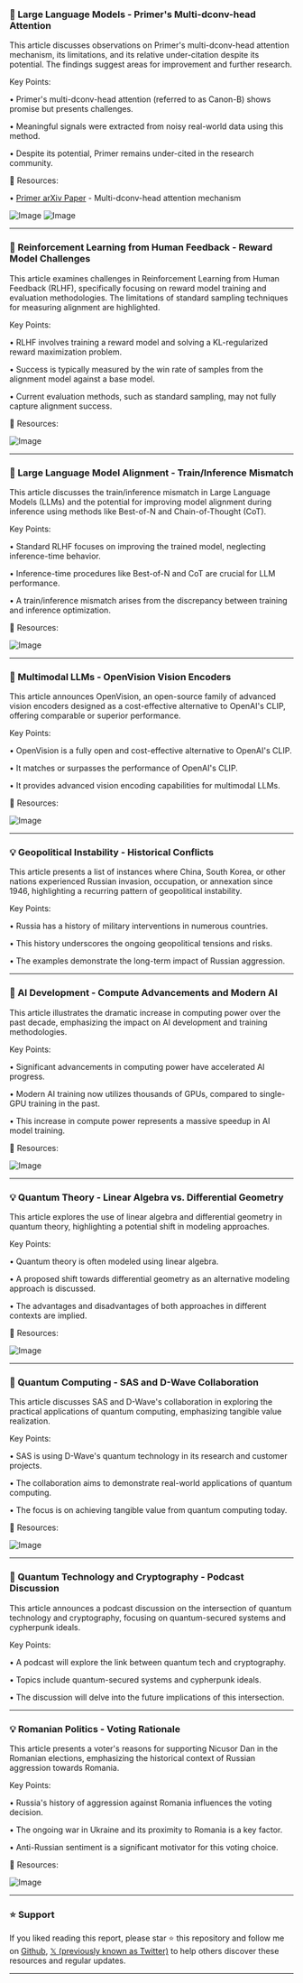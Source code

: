 ### 🤖  Large Language Models - Primer's Multi-dconv-head Attention

This article discusses observations on Primer's multi-dconv-head attention mechanism, its limitations, and its relative under-citation despite its potential.  The findings suggest areas for improvement and further research.

Key Points:

• Primer's multi-dconv-head attention (referred to as Canon-B) shows promise but presents challenges.


•  Meaningful signals were extracted from noisy real-world data using this method.


•  Despite its potential, Primer remains under-cited in the research community.


🔗 Resources:

• [Primer arXiv Paper](https://arxiv.org/abs/2109.08668) - Multi-dconv-head attention mechanism


![Image](https://pbs.twimg.com/media/GqfX7rLXIAAoj53?format=jpg&name=small)
![Image](https://pbs.twimg.com/media/GqCGdGqaoAAVmvc?format=png&name=240x240)


---

### 🤖 Reinforcement Learning from Human Feedback - Reward Model Challenges

This article examines challenges in Reinforcement Learning from Human Feedback (RLHF), specifically focusing on reward model training and evaluation methodologies. The limitations of standard sampling techniques for measuring alignment are highlighted.

Key Points:

• RLHF involves training a reward model and solving a KL-regularized reward maximization problem.


• Success is typically measured by the win rate of samples from the alignment model against a base model.


• Current evaluation methods, such as standard sampling, may not fully capture alignment success.



🔗 Resources:

![Image](https://pbs.twimg.com/media/GjcRgo9XUAAE_K_?format=jpg&name=small)


---

### 🤖 Large Language Model Alignment - Train/Inference Mismatch

This article discusses the train/inference mismatch in Large Language Models (LLMs) and the potential for improving model alignment during inference using methods like Best-of-N and Chain-of-Thought (CoT).

Key Points:

• Standard RLHF focuses on improving the trained model, neglecting inference-time behavior.


• Inference-time procedures like Best-of-N and CoT are crucial for LLM performance.


• A train/inference mismatch arises from the discrepancy between training and inference optimization.



🔗 Resources:

![Image](https://pbs.twimg.com/media/GjcQnEzWYAAyvK8?format=jpg&name=small)


---

### 🚀 Multimodal LLMs - OpenVision Vision Encoders

This article announces OpenVision, an open-source family of advanced vision encoders designed as a cost-effective alternative to OpenAI's CLIP, offering comparable or superior performance.

Key Points:

• OpenVision is a fully open and cost-effective alternative to OpenAI's CLIP.


• It matches or surpasses the performance of OpenAI's CLIP.


• It provides advanced vision encoding capabilities for multimodal LLMs.


🔗 Resources:

![Image](https://pbs.twimg.com/media/GqdA0orXUAAQx5Y?format=jpg&name=small)


---

### 💡 Geopolitical Instability - Historical Conflicts

This article presents a list of instances where China, South Korea, or other nations experienced Russian invasion, occupation, or annexation since 1946, highlighting a recurring pattern of geopolitical instability.


Key Points:

• Russia has a history of military interventions in numerous countries.


• This history underscores the ongoing geopolitical tensions and risks.


• The examples demonstrate the long-term impact of Russian aggression.



---

### 🤖 AI Development - Compute Advancements and Modern AI

This article illustrates the dramatic increase in computing power over the past decade, emphasizing the impact on AI development and training methodologies.

Key Points:

•  Significant advancements in computing power have accelerated AI progress.


•  Modern AI training now utilizes thousands of GPUs, compared to single-GPU training in the past.


•  This increase in compute power represents a massive speedup in AI model training.


🔗 Resources:

![Image](https://pbs.twimg.com/media/GqY2kCKWYAAEhic?format=png&name=small)


---

### 💡 Quantum Theory - Linear Algebra vs. Differential Geometry

This article explores the use of linear algebra and differential geometry in quantum theory, highlighting a potential shift in modeling approaches.

Key Points:

• Quantum theory is often modeled using linear algebra.


•  A proposed shift towards differential geometry as an alternative modeling approach is discussed.


• The advantages and disadvantages of both approaches in different contexts are implied.


🔗 Resources:

![Image](https://pbs.twimg.com/media/GqW750bWIAA-Zyg?format=jpg&name=small)


---

### 🚀 Quantum Computing -  SAS and D-Wave Collaboration

This article discusses SAS and D-Wave's collaboration in exploring the practical applications of quantum computing, emphasizing tangible value realization.

Key Points:

•  SAS is using D-Wave's quantum technology in its research and customer projects.


• The collaboration aims to demonstrate real-world applications of quantum computing.


• The focus is on achieving tangible value from quantum computing today.


🔗 Resources:

![Image](https://pbs.twimg.com/media/GqW7ZwCWAAA4_wn?format=jpg&name=small)


---

### 🤖 Quantum Technology and Cryptography - Podcast Discussion

This article announces a podcast discussion on the intersection of quantum technology and cryptography, focusing on quantum-secured systems and cypherpunk ideals.

Key Points:

•  A podcast will explore the link between quantum tech and cryptography.


•  Topics include quantum-secured systems and cypherpunk ideals.


• The discussion will delve into the future implications of this intersection.


---

### 💡 Romanian Politics - Voting Rationale

This article presents a voter's reasons for supporting Nicusor Dan in the Romanian elections, emphasizing the historical context of Russian aggression towards Romania.


Key Points:

•  Russia's history of aggression against Romania influences the voting decision.


•  The ongoing war in Ukraine and its proximity to Romania is a key factor.


•  Anti-Russian sentiment is a significant motivator for this voting choice.


🔗 Resources:

![Image](https://pbs.twimg.com/media/GqVbSyQX0AE2Tpb?format=jpg&name=small)


---

### ⭐️ Support

If you liked reading this report, please star ⭐️ this repository and follow me on [Github](https://github.com/Drix10), [𝕏 (previously known as Twitter)](https://x.com/DRIX_10_) to help others discover these resources and regular updates.

---